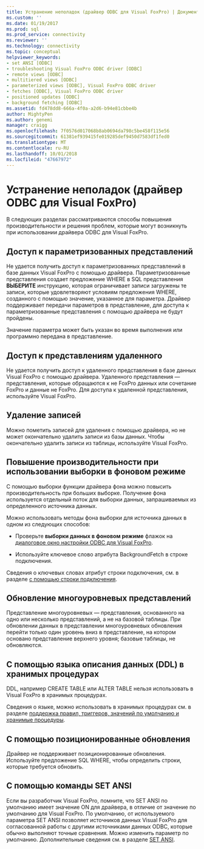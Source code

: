 ```yaml
---
title: Устранение неполадок (драйвер ODBC для Visual FoxPro) | Документация Майкрософт
ms.custom: ''
ms.date: 01/19/2017
ms.prod: sql
ms.prod_service: connectivity
ms.reviewer: ''
ms.technology: connectivity
ms.topic: conceptual
helpviewer_keywords:
- set ANSI [ODBC]
- troubleshooting Visual FoxPro ODBC driver [ODBC]
- remote views [ODBC]
- multitiered views [ODBC]
- parameterized views [ODBC], Visual FoxPro ODBC driver
- fetches [ODBC], Visual FoxPro ODBC driver
- positioned updates [ODBC]
- background fetching [ODBC]
ms.assetid: fd478dd8-666a-4f0a-a2d6-b94e81cbbe4b
author: MightyPen
ms.author: genemi
manager: craigg
ms.openlocfilehash: 7f0576d017068b8ab0694da798c5be458f115e56
ms.sourcegitcommit: 61381ef939415fe019285def9450d7583df1fed0
ms.translationtype: MT
ms.contentlocale: ru-RU
ms.lasthandoff: 10/01/2018
ms.locfileid: "47667972"
---
```

# <a name="troubleshooting-visual-foxpro-odbc-driver"></a>Устранение неполадок (драйвер ODBC для Visual FoxPro)
В следующих разделах рассматриваются способы повышения производительности и решения проблем, которые могут возникнуть при использовании драйвера ODBC для Visual FoxPro.  
  
## <a name="accessing-parameterized-views"></a>Доступ к параметризованных представлений  
 Не удается получить доступ к параметризованных представлений в базе данных Visual FoxPro с помощью драйвера. Параметризованные представления создает предложение WHERE в SQL представления **ВЫБЕРИТЕ** инструкцию, которая ограничивает записи загружены те записи, которые удовлетворяют условиям предложения WHERE, созданного с помощью значение, указанное для параметра. Драйвер поддерживает передачи параметров в представление, для доступа к параметризованные представления с помощью драйвера не будут пройдены.  
  
 Значение параметра может быть указан во время выполнения или программно передана в представление.  
  
## <a name="accessing-remote-views"></a>Доступ к представлениям удаленного  
 Не удается получить доступ к удаленного представления в базе данных Visual FoxPro с помощью драйвера. Удаленного представления — представления, которые обращаются к не FoxPro данных или сочетание FoxPro и данные не FoxPro. Для доступа к удаленной представления, используйте Visual FoxPro.  
  
## <a name="deleting-records"></a>Удаление записей  
 Можно пометить записей для удаления с помощью драйвера, но не может окончательно удалить записи из базы данных. Чтобы окончательно удалить записи из таблицы, используйте Visual FoxPro.  
  
## <a name="increasing-performance-using-background-fetching"></a>Повышение производительности при использовании выборки в фоновом режиме  
 С помощью выборки функции драйвера фона можно повысить производительность при больших выборке. Получение фона используется отдельный поток для выборки данных, запрашиваемых из определенного источника данных.  
  
 Можно использовать методы фона выборки для источника данных в одном из следующих способов:  
  
-   Проверьте **выборки данных в фоновом режиме** флажок на [диалоговое окно настройки ODBC для Visual FoxPro](../../odbc/microsoft/odbc-visual-foxpro-setup-dialog-box.md).  
  
-   Используйте ключевое слово атрибута BackgroundFetch в строке подключения.  
  
 Сведения о ключевых словах атрибут строки подключения, см. в разделе [с помощью строки подключения](../../odbc/microsoft/using-connection-strings.md).  
  
## <a name="updating-multitiered-views"></a>Обновление многоуровневых представлений  
 Представление многоуровневых — представления, основанного на одно или несколько представлений, а не на базовой таблицы. При обновлении данных в представлении многоуровневых обновления перейти только один уровень вниз в представление, на котором основано представление верхнего уровня; базовые таблицы, не обновляются.  
  
## <a name="using-data-definition-language-ddl-in-stored-procedures"></a>С помощью языка описания данных (DDL) в хранимых процедурах  
 DDL, например CREATE TABLE или ALTER TABLE нельзя использовать в Visual FoxPro в хранимых процедурах.  
  
 Сведения о языке, можно использовать в хранимых процедурах см. в разделе [поддержка правил, триггеров, значений по умолчанию и хранимые процедуры](../../odbc/microsoft/support-rules-triggers-defaults-stored-procedures-visual-foxpro-odbc-driver.md).  
  
## <a name="using-positioned-updates"></a>С помощью позиционированные обновления  
 Драйвер не поддерживает позиционированные обновления. Используйте предложение SQL WHERE, чтобы определить строки, которые требуется обновить.  
  
## <a name="using-the-set-ansi-command"></a>С помощью команды SET ANSI  
 Если вы разработчик Visual FoxPro, помните, что SET ANSI по умолчанию имеет значение ON для драйвера, в отличие от значение по умолчанию для Visual FoxPro. По умолчанию, от используемого параметра SET ANSI позволяет источников данных Visual FoxPro для согласованной работы с другими источниками данных ODBC, которые обычно выполняют точные сравнения. Можно изменить параметр по умолчанию. Дополнительные сведения см. в разделе [SET ANSI](../../odbc/microsoft/set-ansi-command.md).
